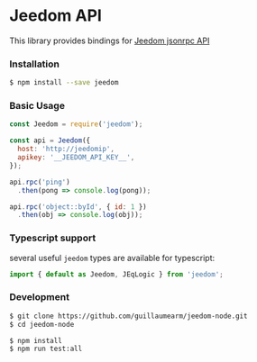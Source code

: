 # Jeedom API
This library provides bindings for [Jeedom jsonrpc API](ps://jeedom.github.io/core/en_US/jsonrpc_api)

### Installation
```bash
$ npm install --save jeedom
```

### Basic Usage

```js
const Jeedom = require('jeedom');

const api = Jeedom({
  host: 'http://jeedomip',
  apikey: '__JEEDOM_API_KEY__',
});

api.rpc('ping')
  .then(pong => console.log(pong));

api.rpc('object::byId', { id: 1 })
  .then(obj => console.log(obj));
```

### Typescript support
several useful `jeedom`  types are available for typescript:
````typescript
import { default as Jeedom, JEqLogic } from 'jeedom';
````

### Development
````bash
$ git clone https://github.com/guillaumearm/jeedom-node.git
$ cd jeedom-node

$ npm install
$ npm run test:all
````
